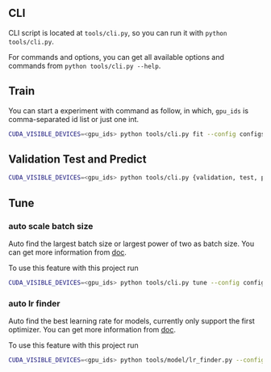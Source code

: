 ## CLI ##

CLI script is located at `tools/cli.py`, so you can run it with `python tools/cli.py`.

For commands and options, you can get all available options and commands from `python tools/cli.py --help`.

## Train ##

You can start a experiment with command as follow, in which, `gpu_ids` is comma-separated id list or just one int.

```bash
CUDA_VISIBLE_DEVICES=<gpu_ids> python tools/cli.py fit --config configs/runs/path/to/config
```

## Validation Test and Predict ##

```bash
CUDA_VISIBLE_DEVICES=<gpu_ids> python tools/cli.py {validation, test, predict} --config configs/runs/path/to/config
```

## Tune ##

### auto scale batch size ###

Auto find the largest batch size or largest power of two as batch size. You can get more information from [doc](https://pytorch-lightning.readthedocs.io/en/stable/common/trainer.html#auto-scale-batch-size).

To use this feature with this project run
```bash
CUDA_VISIBLE_DEVICES=<gpu_ids> python tools/cli.py tune --config configs/runs/path/to/config --trainer.strategy null --trainer.auto_scale_batch_size {binsearch, power}  --method {fit(by default), validate, test, predict}
```
### auto lr finder ###

Auto find the best learning rate for models, currently only support the first optimizer. You can get more information from [doc](https://pytorch-lightning.readthedocs.io/en/stable/common/trainer.html#auto-lr-find).

To use this feature with this project run
```bash
CUDA_VISIBLE_DEVICES=<gpu_ids> python tools/model/lr_finder.py --config configs/runs/path/to/config
```
